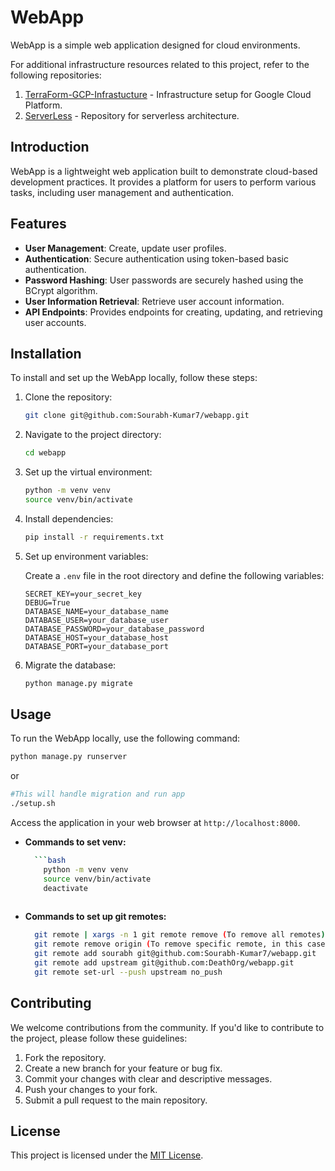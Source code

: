 # WebApp

WebApp is a simple web application designed for cloud environments.

For additional infrastructure resources related to this project, refer to the following repositories:
1. [TerraForm-GCP-Infrastucture](https://github.com/Kush-Anjali/TerraForm-GCP-Infrastucture) - Infrastructure setup for Google Cloud Platform.
2. [ServerLess](https://github.com/Kush-Anjali/ServerLess) - Repository for serverless architecture.
   
## Introduction

WebApp is a lightweight web application built to demonstrate cloud-based development practices. It provides a platform for users to perform various tasks, including user management and authentication.

## Features

- **User Management**: Create, update user profiles.
- **Authentication**: Secure authentication using token-based basic authentication.
- **Password Hashing**: User passwords are securely hashed using the BCrypt algorithm.
- **User Information Retrieval**: Retrieve user account information.
- **API Endpoints**: Provides endpoints for creating, updating, and retrieving user accounts.

## Installation

To install and set up the WebApp locally, follow these steps:

1. Clone the repository:

    ```bash
    git clone git@github.com:Sourabh-Kumar7/webapp.git
    ```

2. Navigate to the project directory:

    ```bash
    cd webapp
    ```

3. Set up the virtual environment:

    ```bash
    python -m venv venv
    source venv/bin/activate
    ```

4. Install dependencies:

    ```bash
    pip install -r requirements.txt
    ```

5. Set up environment variables:

    Create a `.env` file in the root directory and define the following variables:

    ```plaintext
    SECRET_KEY=your_secret_key
    DEBUG=True
    DATABASE_NAME=your_database_name
    DATABASE_USER=your_database_user
    DATABASE_PASSWORD=your_database_password
    DATABASE_HOST=your_database_host
    DATABASE_PORT=your_database_port
    ```

6. Migrate the database:

    ```bash
    python manage.py migrate
    ```

## Usage

To run the WebApp locally, use the following command:

```bash
python manage.py runserver
```
or

```bash
#This will handle migration and run app
./setup.sh
```

Access the application in your web browser at `http://localhost:8000`.

- **Commands to set venv:**

  ```bash
    ```bash
      python -m venv venv
      source venv/bin/activate
      deactivate
   

- **Commands to set up git remotes:**

  ```bash
    git remote | xargs -n 1 git remote remove (To remove all remotes)
    git remote remove origin (To remove specific remote, in this case origin)
    git remote add sourabh git@github.com:Sourabh-Kumar7/webapp.git
    git remote add upstream git@github.com:DeathOrg/webapp.git
    git remote set-url --push upstream no_push

## Contributing

We welcome contributions from the community. If you'd like to contribute to the project, please follow these guidelines:

1. Fork the repository.
2. Create a new branch for your feature or bug fix.
3. Commit your changes with clear and descriptive messages.
4. Push your changes to your fork.
5. Submit a pull request to the main repository.

## License

This project is licensed under the [MIT License](LICENSE).
